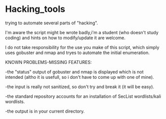 # Hacking_tools
trying to automate several parts of "hacking".


I'm aware the script might be wrote badly,i'm a student (who doesn't study coding) and hints on how to modify/update it are welcome.

I do not take responsibility for the use you make of this script, which simply uses gobuster and nmap and tryes to automate the initial enumeration. 

KNOWN PROBLEMS-MISSING FEATURES:

-the "status" output of gobuster and nmap is displayed which is not intended (altho it is usefull, so i don't have to come up with one of mine).

-the input is really not sanitized, so don't try and break it (it will be easy).

-the standard repository accounts for an installation of SecList wordlists/kali wordlists.

-the output is in your current directory.
